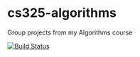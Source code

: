 # cs325-algorithms
Group projects from my Algorithms course

[![Build Status](https://travis-ci.org/nathansoz/cs325-algorithms.svg?branch=master)](https://travis-ci.org/nathansoz/cs325-algorithms)
